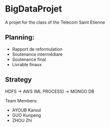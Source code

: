 # BigDataProjet
A projet for the class of the Telecom Saint Etienne


## Planning:
+ Rapport de reformulation 
+ Soutenance intermédiare
+ Soutenance final
+ Livrable finaux

## Strategy
HDFS -> AWS (ML PROCESS) -> MONGO DB

Team Members:
+ AYOUB Karoul
+ GUO Kunpeng
+ ZHOU Zhi
